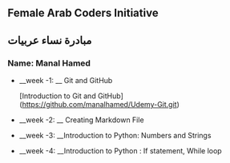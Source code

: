 ## Female Arab Coders Initiative
## مبادرة نساء عربيات

### Name: Manal Hamed


* __week -1: __ Git and GitHub


     [Introduction to Git and GitHub] (https://github.com/manalhamed/Udemy-Git.git)

* __week -2: __ Creating Markdown File


* __week -3: __Introduction to Python:  Numbers and Strings


* __week -4: __Introduction to Python : If statement, While loop
